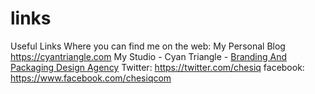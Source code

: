 # links
Useful Links
Where you can find me on the web:
My Personal Blog https://cyantriangle.com
My Studio - Cyan Triangle - <a title="Branding And Packaging Design Agency" href="https://cyantriangle.com">Branding And Packaging Design Agency</a>
Twitter: https://twitter.com/chesiq
facebook: https://www.facebook.com/chesiqcom
